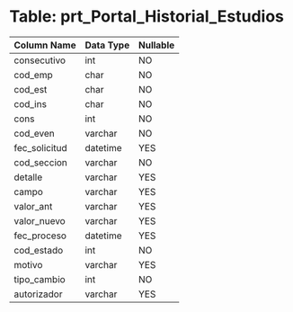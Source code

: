 # Table: prt_Portal_Historial_Estudios

| Column Name | Data Type | Nullable |
|-------------|-----------|----------|
| consecutivo | int | NO |
| cod_emp | char | NO |
| cod_est | char | NO |
| cod_ins | char | NO |
| cons | int | NO |
| cod_even | varchar | NO |
| fec_solicitud | datetime | YES |
| cod_seccion | varchar | NO |
| detalle | varchar | YES |
| campo | varchar | YES |
| valor_ant | varchar | YES |
| valor_nuevo | varchar | YES |
| fec_proceso | datetime | YES |
| cod_estado | int | NO |
| motivo | varchar | YES |
| tipo_cambio | int | NO |
| autorizador | varchar | YES |
